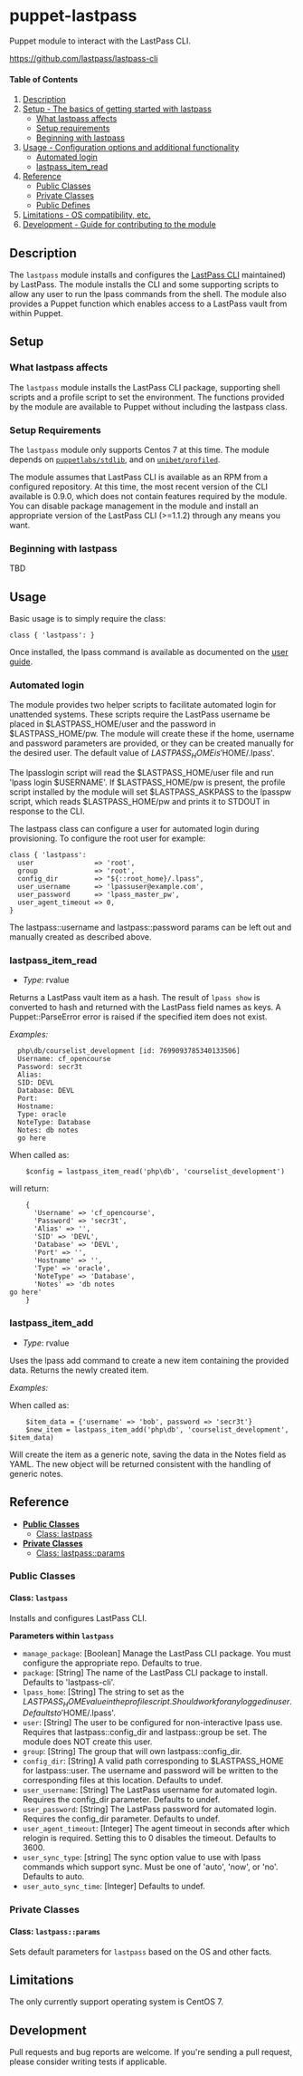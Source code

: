# puppet-lastpass

Puppet module to interact with the LastPass CLI.

https://github.com/lastpass/lastpass-cli

#### Table of Contents

1. [Description](#description)
2. [Setup - The basics of getting started with lastpass](#setup)
    - [What lastpass affects](#what-lastpass-affects)
    - [Setup requirements](#setup-requirements)
    - [Beginning with lastpass](#beginning-with-lastpass)
3. [Usage - Configuration options and additional functionality](#usage)
    - [Automated login](#automated-login)
    - [lastpass_item_read](#lastpass_item_read)
4. [Reference](#reference)
    - [Public Classes](#public-classes)
    - [Private Classes](#private-classes)
    - [Public Defines](#public-defines)
5. [Limitations - OS compatibility, etc.](#limitations)
6. [Development - Guide for contributing to the module](#development)

## Description

The `lastpass` module installs and configures the [LastPass CLI](https://github.com/lastpass/lastpass-cli) maintained) by LastPass. The module installs the CLI and some supporting scripts to allow any user to run the lpass commands from the shell. The module also provides a Puppet function which enables access to a LastPass vault from within Puppet.

## Setup

### What lastpass affects

The `lastpass` module installs the LastPass CLI package, supporting shell scripts and a profile script to set the environment. The functions provided by the module are available to Puppet without including the lastpass class.

### Setup Requirements

The `lastpass` module only supports Centos 7 at this time. The module depends on [`puppetlabs/stdlib`](https://forge.puppetlabs.com/puppetlabs/stdlib), and on [`unibet/profiled`](https://forge.puppet.com/unibet/profiled).

The module assumes that LastPass CLI is available as an RPM from a configured repository. At this time, the most recent version of the CLI available is 0.9.0, which does not contain features required by the module. You can disable package management in the module and install an appropriate version of the LastPass CLI (>=1.1.2) through any means you want.

### Beginning with lastpass

TBD

## Usage

Basic usage is to simply require the class:
```puppet
class { 'lastpass': }

```

Once installed, the lpass command is available as documented on the [user guide](https://lastpass.github.io/lastpass-cli/lpass.1.html).

### Automated login

The module provides two helper scripts to facilitate automated login for unattended systems. These scripts require the LastPass username be placed in $LASTPASS_HOME/user and the password in $LASTPASS_HOME/pw. The module will create these if the home, username and password parameters are provided, or they can be created manually for the desired user. The default value of $LASTPASS_HOME is '$HOME/.lpass'.

The lpasslogin script will read the $LASTPASS_HOME/user file and run 'lpass login $USERNAME'. If $LASTPASS_HOME/pw is present, the profile script installed by the module will set $LASTPASS_ASKPASS to the lpasspw script, which reads $LASTPASS_HOME/pw and prints it to STDOUT in response to the CLI.

The lastpass class can configure a user for automated login during provisioning. To configure the root user for example:
```puppet
class { 'lastpass':
  user               => 'root',
  group              => 'root',
  config_dir         => "${::root_home}/.lpass",
  user_username      => 'lpassuser@example.com',
  user_password      => 'lpass_master_pw',
  user_agent_timeout => 0,
}

```

The lastpass::username and lastpass::password params can be left out and manually created as described above.

### lastpass_item_read

- *Type*: rvalue

Returns a LastPass vault item as a hash. The result of `lpass show` is converted to hash and returned with the LastPass field names as keys. A Puppet::ParseError error is raised if the specified item does not exist.

*Examples:*

```
  php\db/courselist_development [id: 7699093785340133506]
  Username: cf_opencourse
  Password: secr3t
  Alias:
  SID: DEVL
  Database: DEVL
  Port:
  Hostname:
  Type: oracle
  NoteType: Database
  Notes: db notes
  go here
```

When called as:

```puppet
    $config = lastpass_item_read('php\db', 'courselist_development')
```

will return:

```puppet
    {
      'Username' => 'cf_opencourse',
      'Password' => 'secr3t',
      'Alias' => '',
      'SID' => 'DEVL',
      'Database' => 'DEVL',
      'Port' => '',
      'Hostname' => '',
      'Type' => 'oracle',
      'NoteType' => 'Database',
      'Notes' => 'db notes
go here'
    }
```

### lastpass_item_add

- *Type*: rvalue

Uses the lpass add command to create a new item containing the provided data. Returns the newly created item.

*Examples:*

When called as:

```puppet
    $item_data = {'username' => 'bob', password => 'secr3t'}
    $new_item = lastpass_item_add('php\db', 'courselist_development', $item_data)
```

Will create the item as a generic note, saving the data in the Notes field as YAML. The new object will be returned consistent with the handling of generic notes.

## Reference
 - [**Public Classes**](#public-classes)
    - [Class: lastpass](#class-lastpass)
 - [**Private Classes**](#private-classes)
    - [Class: lastpass::params](#class-lastpassparams)

### Public Classes

#### Class: `lastpass`

Installs and configures LastPass CLI.

**Parameters within `lastpass`**
- `manage_package`: [Boolean] Manage the LastPass CLI package. You must configure the appropriate repo. Defaults to true.
- `package`: [String] The name of the LastPass CLI package to install. Defaults to 'lastpass-cli'.
- `lpass_home`: [String] The string to set as the $LASTPASS_HOME value in the profile script. Should work for any logged in user. Defaults to '$HOME/.lpass'.
- `user`: [String] The user to be configured for non-interactive lpass use. Requires that lastpass::config_dir and lastpass::group be set. The module does NOT create this user.
- `group`: [String] The group that will own lastpass::config_dir.
- `config_dir`: [String] A valid path corresponding to $LASTPASS_HOME for lastpass::user. The username and password will be written to the corresponding files at this location. Defaults to undef.
- `user_username`: [String] The LastPass username for automated login. Requires the config_dir parameter. Defaults to undef.
- `user_password`: [String] The LastPass password for automated login. Requires the config_dir parameter. Defaults to undef.
- `user_agent_timeout`: [Integer] The agent timeout in seconds after which relogin is required. Setting this to 0 disables the timeout. Defaults to 3600.
- `user_sync_type`: [string] The sync option value to use with lpass commands which support sync. Must be one of 'auto', 'now', or 'no'. Defaults to auto.
- `user_auto_sync_time`: [Integer]  Defaults to undef.

### Private Classes

#### Class: `lastpass::params`

Sets default parameters for `lastpass` based on the OS and other facts.

## Limitations

The only currently support operating system is CentOS 7.

## Development

Pull requests and bug reports are welcome. If you're sending a pull request, please consider
writing tests if applicable.
